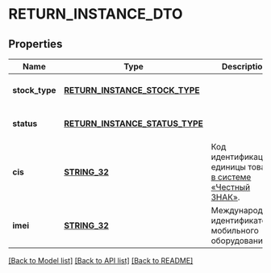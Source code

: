 # RETURN_INSTANCE_DTO

## Properties
Name | Type | Description | Notes
------------ | ------------- | ------------- | -------------
**stock_type** | [**RETURN_INSTANCE_STOCK_TYPE**](ReturnInstanceStockType.md) |  | [optional] [default to null]
**status** | [**RETURN_INSTANCE_STATUS_TYPE**](ReturnInstanceStatusType.md) |  | [optional] [default to null]
**cis** | [**STRING_32**](STRING_32.md) | Код идентификации единицы товара [в системе «Честный ЗНАК»](https://честныйзнак.рф/). | [optional] [default to null]
**imei** | [**STRING_32**](STRING_32.md) | Международный идентификатор мобильного оборудования. | [optional] [default to null]

[[Back to Model list]](../README.md#documentation-for-models) [[Back to API list]](../README.md#documentation-for-api-endpoints) [[Back to README]](../README.md)


